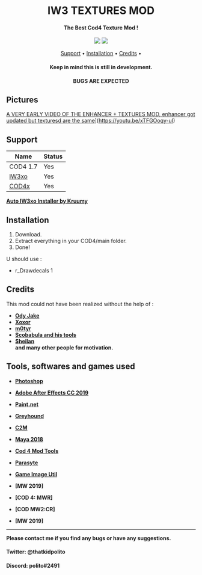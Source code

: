 <h1 align="center">
  <br>
  IW3 TEXTURES MOD
  <br>
</h1>

<h4 align="center">The Best Cod4 Texture Mod </a>!</h4>
<div align="center">
  <a href="https://github.com/Polito1/IW3-ENHANCER-MOD/releases""><img src="https://img.shields.io/github/downloads/Politohh/IW3-TEXTURES-MOD/total"></a>
  <a href="https://paypal.me/politoggs"><img src="https://img.shields.io/badge/Donate-Paypal-orange?style=flat-square"></a>
</div>
<p align="center">
  <a href="#support">Support</a> •
  <a href="#installation">Installation</a> •
  <a href="#credits">Credits</a> •
</p>
</div>
<h4 align="center">Keep in mind this is still in development.</a></h4>
<h4 align="center">BUGS ARE EXPECTED</a></h4>



 ## Pictures 
 
[A VERY EARLY VIDEO OF THE ENHANCER + TEXTURES MOD, enhancer got updated but texturesd are the same]()](https://youtu.be/xTFGOoqy-uI)                            
                  
## Support

| Name | Status |
| --- | --- |
| COD4 1.7 | Yes |
| [IW3xo](https://github.com/xoxor4d/iw3xo-dev) | Yes |
| [COD4x](https://cod4x.ovh/t/releases/24) | Yes |

**[Auto IW3xo Installer by Kruumy](https://github.com/kruumy/iw3xo-one-click-installer)**

## Installation

1. Download.
2. Extract everything in your COD4/main folder.
3. Done!

U should use :
- r_Drawdecals 1

## Credits

This mod could not have been realized without the help of :
                  
- **[Ody Jake](https://youtube.com/@rawkhardt)**
- **[Xoxor](https://github.com/xoxor4d)**
- **[m0tyr](https://www.youtube.com/@m0tyr896)**                  
- **[Scobabula and his tools](https://github.com/Scobalula)**
- **[Sheilan](https://github.com/sheilan102)**                  
  **and many other people for motivation.**                  
                  
## Tools, softwares and games used
- **[Photoshop](https://www.adobe.com/fr/products/photoshop.html)**
- **[Adobe After Effects CC 2019](https://www.adobe.com/fr/products/aftereffects.html)**
- **[Paint.net](https://www.getpaint.net/)**                  
- **[Greyhound](https://github.com/Scobalula/Greyhound)**
- **[C2M](https://github.com/sheilan102/C2M)** 
- **[Maya 2018](https://www.autodesk.com/campaigns/maya)**                   
- **[Cod 4 Mod Tools](https://github.com/promod/CoD4-Mod-Tools)**                   
- **[Parasyte](https://mega.nz/folder/t3IjwTya#ejz51YKryd7CujUrl8C92Q/file/VmAATTrL)**                   
- **[Game Image Util](https://github.com/Scobalula/GameImageUtil)**  

- **[MW 2019]**
- **[COD 4: MWR]**
- **[COD MW2:CR]**
- **[MW 2019]**

---

**Please contact me if you find any bugs or have any suggestions.**
#### Twitter: @thatkidpolito
#### Discord: polito#2491

